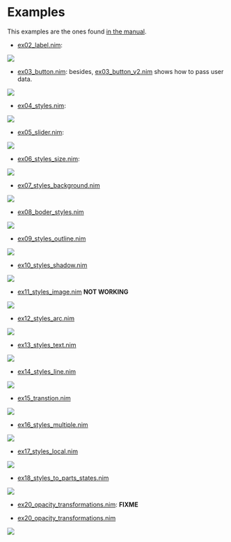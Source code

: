 # Examples
This examples are the ones found [in the manual](https://docs.lvgl.io/master/examples.html#get-started).


- [ex02_label.nim](https://github.com/mantielero/lvgl.nim/blob/main/examples/ex02_label.nim):

![](https://i.imgur.com/DbfLB9b.png)

- [ex03_button.nim](https://github.com/mantielero/lvgl.nim/blob/main/examples/ex03_button.nim): besides, [ex03_button_v2.nim](https://github.com/mantielero/lvgl.nim/blob/main/examples/ex03_button_v2.nim) shows how to pass user data.

![](https://i.imgur.com/CYb9WkA.png)

- [ex04_styles.nim](https://github.com/mantielero/lvgl.nim/blob/main/examples/ex04_styles.nim):

![](https://i.imgur.com/aRAqUTP.png)

- [ex05_slider.nim](https://github.com/mantielero/lvgl.nim/blob/main/examples/ex05_slider.nim):

![](https://i.imgur.com/YuDWE8C.png)

- [ex06_styles_size.nim](https://github.com/mantielero/lvgl.nim/blob/main/examples/ex06_styles_size.nim):

![](https://i.imgur.com/DcNBtUA.png)

- [ex07_styles_background.nim](https://github.com/mantielero/lvgl.nim/blob/main/examples/ex07_styles_background.nim)

![](https://i.imgur.com/rlsRq8R.png)

- [ex08_boder_styles.nim](https://github.com/mantielero/lvgl.nim/blob/main/examples/ex08_boder_styles.nim)

![](https://i.imgur.com/KCXUfUo.png)

- [ex09_styles_outline.nim](https://github.com/mantielero/lvgl.nim/blob/main/examples/ex09_styles_outline.nim)

![](https://i.imgur.com/zdNGlVB.png)


- [ex10_styles_shadow.nim](https://github.com/mantielero/lvgl.nim/blob/main/examples/ex10_styles_shadow.nim)

![](https://i.imgur.com/95QNCY9.png)

- [ex11_styles_image.nim](https://github.com/mantielero/lvgl.nim/blob/main/examples/ex11_styles_image.nim) **NOT WORKING**

![](https://i.imgur.com/FY3Bqyo.png)

- [ex12_styles_arc.nim](https://github.com/mantielero/lvgl.nim/blob/main/examples/ex12_styles_arc.nim)

![](https://i.imgur.com/WWR4k6a.png)

- [ex13_styles_text.nim](https://github.com/mantielero/lvgl.nim/blob/main/examples/ex13_styles_text.nim)

![](https://i.imgur.com/Wv0vhnW.png)


- [ex14_styles_line.nim](https://github.com/mantielero/lvgl.nim/blob/main/examples/ex14_styles_line.nim)

![](https://i.imgur.com/7cC2Xbc.png)


- [ex15_transtion.nim](https://github.com/mantielero/lvgl.nim/blob/main/examples/ex15_transtion.nim)

![](https://i.imgur.com/5YsjQOY.png)

- [ex16_styles_multiple.nim](https://github.com/mantielero/lvgl.nim/blob/main/examples/ex16_styles_multiple.nim)

![](https://i.imgur.com/9grRhYo.png)


- [ex17_styles_local.nim](https://github.com/mantielero/lvgl.nim/blob/main/examples/ex17_styles_local.nim)

![](https://i.imgur.com/0eMNk6X.png)


- [ex18_styles_to_parts_states.nim](https://github.com/mantielero/lvgl.nim/blob/main/examples/ex18_styles_to_parts_states.nim)

![](https://i.imgur.com/JmEwDFG.png)

- [ex20_opacity_transformations.nim](https://github.com/mantielero/lvgl.nim/blob/main/examples/ex19_theme_extending.nim): **FIXME**

- [ex20_opacity_transformations.nim](https://github.com/mantielero/lvgl.nim/blob/main/examples/ex19_theme_extending.nim)

![](https://i.imgur.com/yzGoyQo.png)